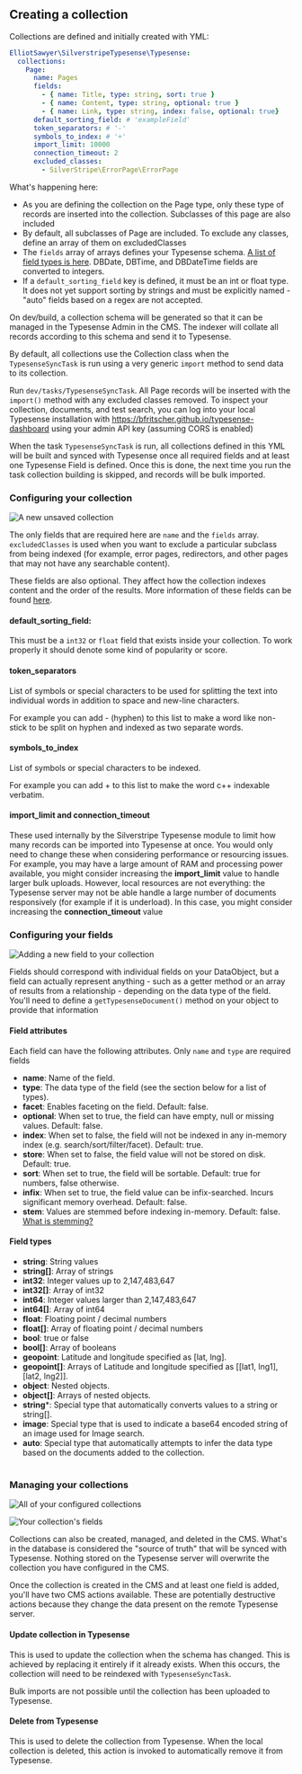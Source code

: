 ## Creating a collection

Collections are defined and initially created with YML:

```yml
ElliotSawyer\SilverstripeTypesense\Typesense:
  collections:
    Page:
      name: Pages
      fields:
        - { name: Title, type: string, sort: true }
        - { name: Content, type: string, optional: true }
        - { name: Link, type: string, index: false, optional: true}
      default_sorting_field: # 'exampleField'
      token_separators: # '-'
      symbols_to_index: # '+'
      import_limit: 10000
      connection_timeout: 2 
      excluded_classes:
        - SilverStripe\ErrorPage\ErrorPage
```

What's happening here:

* As you are defining the collection on the Page type, only these type of records are inserted into the collection. Subclasses of this page are also included
* By default, all subclasses of Page are included. To exclude any classes, define an array of them on excludedClasses
* The `fields` array of arrays defines your Typesense schema. [A list of field types is here](https://typesense.org../26.0/api/collections.html#field-types).  DBDate, DBTime, and DBDateTime fields are converted to integers.
* If a `default_sorting_field` key is defined, it must be an int or float type. It does not yet support sorting by strings and must be explicitly named - "auto" fields based on a regex are not accepted.

On dev/build, a collection schema will be generated so that it can be managed in the Typesense Admin in the CMS. The indexer will collate all records according to this schema and send it to Typesense.

By default, all collections use the Collection class when the `TypesenseSyncTask` is run using a very generic `import` method to send data to its collection. 

Run `dev/tasks/TypesenseSyncTask`.  All Page records will be inserted with the `import()` method with any excluded classes removed. To inspect your collection, documents, and test search, you can log into your local Typesense installation with https://bfritscher.github.io/typesense-dashboard using your admin API key (assuming CORS is enabled)

When the task `TypesenseSyncTask` is run, all collections defined in this YML will be built and synced with Typesense once all required fields and at least one Typesense Field is defined.  Once this is done, the next time you run the task collection building is skipped, and records will be bulk imported.

### Configuring your collection

![A new unsaved collection](img/cms-collections-new.png "A new unsaved collection")

The only fields that are required here are `name` and the `fields` array. `excludedClasses` is used when you want to exclude a particular subclass from being indexed (for example, error pages, redirectors, and other pages that may not have any searchable content).

These fields are also optional.  They affect how the collection indexes content and the order of the results.  More information of these fields can be found [here](https://typesense.org/docs/26.0/api/collections.html#schema-parameters).

#### default_sorting_field: 

This must be a `int32` or `float` field that exists inside your collection. To work properly it should denote some kind of popularity or score.

#### token_separators

List of symbols or special characters to be used for splitting the text into individual words in addition to space and new-line characters.

For example you can add - (hyphen) to this list to make a word like non-stick to be split on hyphen and indexed as two separate words.

#### symbols_to_index

List of symbols or special characters to be indexed.

For example you can add + to this list to make the word c++ indexable verbatim.

#### import_limit and connection_timeout

These used internally by the Silverstripe Typesense module to limit how many records can be imported into Typesense at once. You would only need to change these when considering performance or resourcing issues.  For example, you may have a large amount of RAM and processing power available, you might consider increasing the **import_limit** value to handle larger bulk uploads. However, local resources are not everything: the Typesense server may not be able handle a large number of documents responsively (for example if it is underload).  In this case, you might consider increasing the **connection_timeout** value

### Configuring your fields

![Adding a new field to your collection](img/cms-collection-fields-new.png "Adding a new field to your collection")


Fields should correspond with individual fields on your DataObject, but a field can actually represent anything - such as a getter method or an array of results from a relationship - depending on the data type of the field.  You'll need to define a `getTypesenseDocument()` method on your object to provide that information

#### Field attributes 

Each field can have the following attributes.  Only `name` and `type` are required fields

* **name**: Name of the field.
* **type**: The data type of the field (see the section below for a list of types).
* **facet**: Enables faceting on the field. Default: false.
* **optional**: When set to true, the field can have empty, null or missing values. Default: false.
* **index**: When set to false, the field will not be indexed in any in-memory index (e.g. search/sort/filter/facet). Default: true.
* **store**: When set to false, the field value will not be stored on disk. Default: true.
* **sort**: When set to true, the field will be sortable. Default: true for numbers, false otherwise.
* **infix**: When set to true, the field value can be infix-searched. Incurs significant memory overhead. Default: false.
* **stem**: Values are stemmed before indexing in-memory. Default: false. [What is stemming?](https://snowballstem.org/)

#### Field types

* **string**: String values
* **string[]**: Array of strings
* **int32**: Integer values up to 2,147,483,647
* **int32[]**: Array of int32
* **int64**: Integer values larger than 2,147,483,647
* **int64[]**: Array of int64
* **float**: Floating point / decimal numbers
* **float[]**: Array of floating point / decimal numbers
* **bool**: true or false
* **bool[]**: Array of booleans
* **geopoint**: Latitude and longitude specified as [lat, lng].
* **geopoint[]**: Arrays of Latitude and longitude specified as [[lat1, lng1], [lat2, lng2]].
* **object**: Nested objects.
* **object[]**: Arrays of nested objects.
* **string***: Special type that automatically converts values to a string or string[].
* **image**: Special type that is used to indicate a base64 encoded string of an image used for Image search.
* **auto**: Special type that automatically attempts to infer the data type based on the documents added to the collection.
#

### Managing your collections

![All of your configured collections](img/cms-collections-admin.png "All of your configured collections")

![Your collection's fields](img/cms-collection-fields.png "Your collection's fields")

Collections can also be created, managed, and deleted in the CMS. What's in the database is considered the "source of truth" that will be synced with Typesense.  Nothing stored on the Typesense server will overwrite the collection you have configured in the CMS.

Once the collection is created in the CMS and at least one field is added, you'll have two CMS actions available.  These are potentially destructive actions because they change the data present on the remote Typesense server.

#### Update collection in Typesense

This is used to update the collection when the schema has changed. This is achieved by replacing it entirely if it already exists. When this occurs, the collection will need to be reindexed with `TypesenseSyncTask`.  

Bulk imports are not possible until the collection has been uploaded to Typesense.

#### Delete from Typesense

This is used to delete the collection from Typesense.  When the local collection is deleted, this action is invoked to automatically remove it from Typesense.

